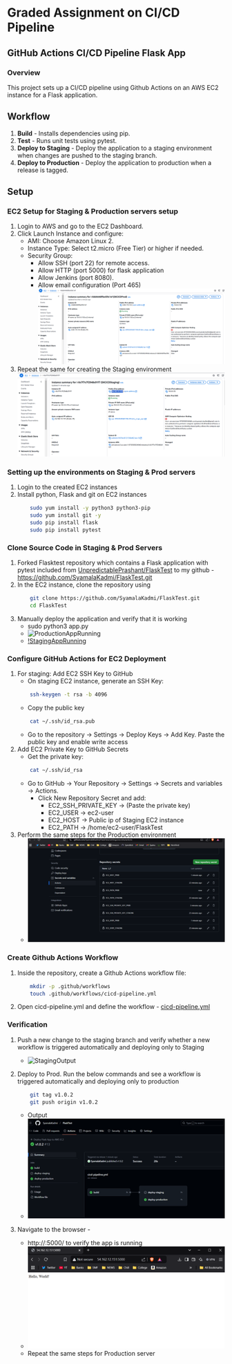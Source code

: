 # Graded Assignment on CI/CD Pipeline


## GitHub Actions CI/CD Pipeline Flask App

### Overview
This project sets up a CI/CD pipeline using Github Actions on an AWS EC2 instance for a Flask application.

## Workflow
1. **Build** - Installs dependencies using pip.
2. **Test** - Runs unit tests using pytest.
3. **Deploy to Staging** - Deploy the application to a staging environment when changes are pushed to the staging branch. 
4. **Deploy to Production** -  Deploy the application to production when a release is tagged.

## Setup

### EC2 Setup for Staging & Production servers setup
1. Login to AWS and go to the EC2 Dashboard.
2. Click Launch Instance and configure:
    - AMI: Choose Amazon Linux 2.
    - Instance Type: Select t2.micro (Free Tier) or higher if needed.
    - Security Group:
        - Allow SSH (port 22) for remote access.
        - Allow HTTP (port 5000) for flask application
        - Allow Jenkins (port 8080).
        - Allow email configuration (Port 465)
    ![Production EC2 Creation](Images/ProdEC2Creation.png)
3. Repeat the same for creating the Staging environment
    ![Staging EC2 Creation](Images/StagingEC2Creation.png)

### Setting up the environments on Staging & Prod servers
1. Login to the created EC2 instances
6. Install python, Flask and git on EC2 instances
    ```bash
        sudo yum install -y python3 python3-pip
        sudo yum install git -y
        sudo pip install flask
        sudo pip install pytest
    ```

### Clone Source Code in Staging & Prod Servers
1. Forked Flasktest repository which contains a Flask application with pytest included from [UnpredictablePrashant/FlaskTest](https://github.com/UnpredictablePrashant/FlaskTest) to my github - https://github.com/SyamalaKadmi/FlaskTest.git 
2. In the EC2 instance, clone the repository using
    ```bash
        git clone https://github.com/SyamalaKadmi/FlaskTest.git
        cd FlaskTest
    ```
3. Manually deploy the application and verify that it is working
    - sudo python3 app.py
    - ![ProductionAppRunning](Images/ProductionAppRunning.png)
    - [!StagingAppRunning](Images/StagingAppRunning.png)
   

### Configure GitHub Actions for EC2 Deployment
1. For staging: Add EC2 SSH Key to GitHub
    - On staging EC2 instance, generate an SSH Key:
    ```bash
        ssh-keygen -t rsa -b 4096
    ```
    - Copy the public key
    ```bash
        cat ~/.ssh/id_rsa.pub
    ```
    - Go to the repository -> Settings → Deploy Keys → Add Key. Paste the public key and enable write access
2. Add EC2 Private Key to GitHub Secrets
    - Get the private key:
    ```bash
        cat ~/.ssh/id_rsa
    ```
    - Go to GitHub → Your Repository → Settings → Secrets and variables → Actions.
        - Click New Repository Secret and add:
            - EC2_SSH_PRIVATE_KEY → (Paste the private key)
            - EC2_USER → ec2-user
            - EC2_HOST → Public ip of Staging EC2 instance
            - EC2_PATH → /home/ec2-user/FlaskTest
3. Perform the same steps for the Production environment
    - ![EnvironmentSecrets](Images/EnvironmentSecrets.png)

### Create Github Actions Workflow
1. Inside the repository, create a Github Actions workflow file:
    ```bash
        mkdir -p .github/workflows
        touch .github/workflows/cicd-pipeline.yml
    ```
2. Open cicd-pipeline.yml and define the workflow - [cicd-pipeline.yml](cicd-pipeline.yml)
    
### Verification
1. Push a new change to the staging branch and verify whether a new workflow is triggered automatically and deploying only to Staging
    - ![StagingOutput](StagingOutput.png)
2. Deploy to Prod. Run the below commands and see a workflow is triggered automatically and deploying only to production
    ```bash
        git tag v1.0.2
        git push origin v1.0.2
    ```
    - Output
    - ![ProductionOutput](Images/ProdOutput.png)

2. Navigate to the browser - 
    - http://<stagingurl>:5000/ to verify the app is running
    - ![StagingAppRunning](Images/StagingAppRunning.png)
    - Repeat the same steps for Production server

